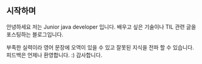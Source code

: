 ## 시작하며

안녕하세요 저는 Junior java developer 입니다. 배우고 싶은 기술이나 TIL 관련 글을 포스팅하는 블로그입니다.

부족한 실력이라 영어 문장에 오역이 있을 수 있고 잘못된 지식을 전파 할 수 있습니다. 피드백은 언제나 환영합니다. :) 감사합니다.